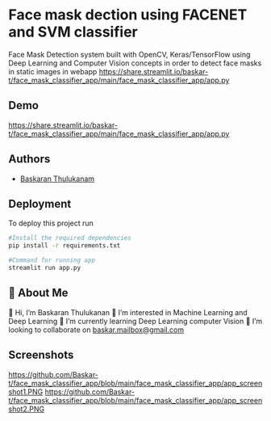 
# Face mask dection using FACENET and SVM classifier
Face Mask Detection system built with OpenCV, Keras/TensorFlow using Deep Learning and Computer Vision concepts in order to detect face masks in static images in webapp
https://share.streamlit.io/baskar-t/face_mask_classifier_app/main/face_mask_classifier_app/app.py
## Demo

https://share.streamlit.io/baskar-t/face_mask_classifier_app/main/face_mask_classifier_app/app.py

  
## Authors

- [Baskaran Thulukanam](https://github.com/Baskar-t/face_mask_classifier_app)

  
## Deployment

To deploy this project run

```bash
#Install the required dependencies
pip install -r requirements.txt

#Command for running app
streamlit run app.py
```

  
## 🚀 About Me
👋 Hi, I’m Baskaran Thulukanan
👀 I’m interested in Machine Learning and Deep Learning
🌱 I’m currently learning Deep Learning computer Vision
💞️ I’m looking to collaborate on baskar.mailbox@gmail.com

  
## Screenshots

https://github.com/Baskar-t/face_mask_classifier_app/blob/main/face_mask_classifier_app/app_screenshot1.PNG
https://github.com/Baskar-t/face_mask_classifier_app/blob/main/face_mask_classifier_app/app_screenshot2.PNG


  